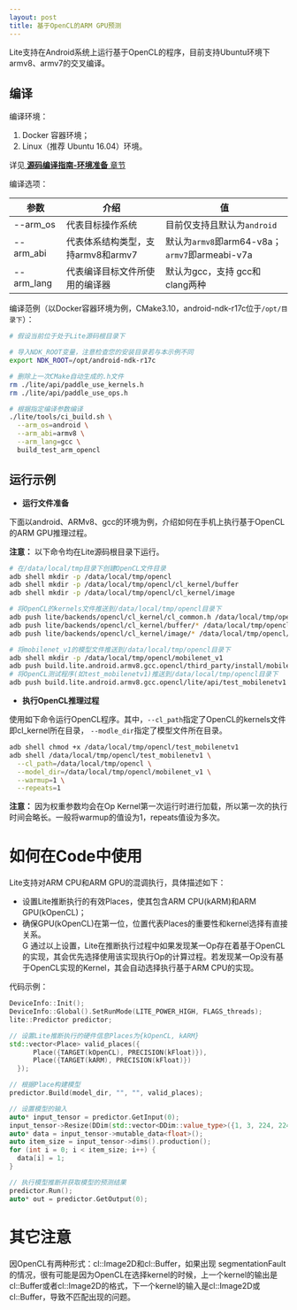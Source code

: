 ```yaml
---
layout: post
title: 基于OpenCL的ARM GPU预测
---
```


Lite支持在Android系统上运行基于OpenCL的程序，目前支持Ubuntu环境下armv8、armv7的交叉编译。

## 编译

编译环境：

1. Docker 容器环境；
2. Linux（推荐 Ubuntu 16.04）环境。

详见[ **源码编译指南-环境准备** 章节](./source_compile.md)

编译选项：

|参数|介绍|值|
|--------|--------|--------|
|--arm_os|代表目标操作系统|目前仅支持且默认为`android`|
|--arm_abi|代表体系结构类型，支持armv8和armv7|默认为`armv8`即arm64-v8a；`armv7`即armeabi-v7a|
|--arm_lang|代表编译目标文件所使用的编译器|默认为gcc，支持 gcc和clang两种|

编译范例（以Docker容器环境为例，CMake3.10，android-ndk-r17c位于`/opt/目录下`）：

```bash
# 假设当前位于处于Lite源码根目录下

# 导入NDK_ROOT变量，注意检查您的安装目录若与本示例不同
export NDK_ROOT=/opt/android-ndk-r17c

# 删除上一次CMake自动生成的.h文件
rm ./lite/api/paddle_use_kernels.h
rm ./lite/api/paddle_use_ops.h

# 根据指定编译参数编译
./lite/tools/ci_build.sh \
  --arm_os=android \
  --arm_abi=armv8 \
  --arm_lang=gcc \
  build_test_arm_opencl
```


## 运行示例

- **运行文件准备**

下面以android、ARMv8、gcc的环境为例，介绍如何在手机上执行基于OpenCL的ARM GPU推理过程。

**注意：** 以下命令均在Lite源码根目录下运行。

```bash
# 在/data/local/tmp目录下创建OpenCL文件目录
adb shell mkdir -p /data/local/tmp/opencl
adb shell mkdir -p /data/local/tmp/opencl/cl_kernel/buffer
adb shell mkdir -p /data/local/tmp/opencl/cl_kernel/image

# 将OpenCL的kernels文件推送到/data/local/tmp/opencl目录下
adb push lite/backends/opencl/cl_kernel/cl_common.h /data/local/tmp/opencl/cl_kernel/
adb push lite/backends/opencl/cl_kernel/buffer/* /data/local/tmp/opencl/cl_kernel/buffer/
adb push lite/backends/opencl/cl_kernel/image/* /data/local/tmp/opencl/cl_kernel/image/

# 将mobilenet_v1的模型文件推送到/data/local/tmp/opencl目录下
adb shell mkdir -p /data/local/tmp/opencl/mobilenet_v1
adb push build.lite.android.armv8.gcc.opencl/third_party/install/mobilenet_v1/* /data/local/tmp/opencl/mobilenet_v1/
# 将OpenCL测试程序(如test_mobilenetv1)推送到/data/local/tmp/opencl目录下
adb push build.lite.android.armv8.gcc.opencl/lite/api/test_mobilenetv1 /data/local/tmp/opencl
```

- **执行OpenCL推理过程**

使用如下命令运行OpenCL程序。其中，`--cl_path`指定了OpenCL的kernels文件即cl\_kernel所在目录，
`--modle_dir`指定了模型文件所在目录。

```bash
adb shell chmod +x /data/local/tmp/opencl/test_mobilenetv1
adb shell /data/local/tmp/opencl/test_mobilenetv1 \
  --cl_path=/data/local/tmp/opencl \
  --model_dir=/data/local/tmp/opencl/mobilenet_v1 \
  --warmup=1 \
  --repeats=1
```

**注意：** 因为权重参数均会在Op Kernel第一次运行时进行加载，所以第一次的执行时间会略长。一般将warmup的值设为1，repeats值设为多次。


# 如何在Code中使用

Lite支持对ARM CPU和ARM GPU的混调执行，具体描述如下：

- 设置Lite推断执行的有效Places，使其包含ARM CPU(kARM)和ARM GPU(kOpenCL)；
- 确保GPU(kOpenCL)在第一位，位置代表Places的重要性和kernel选择有直接关系。  
G
通过以上设置，Lite在推断执行过程中如果发现某一Op存在着基于OpenCL的实现，其会优先选择使用该实现执行Op的计算过程。若发现某一Op没有基于OpenCL实现的Kernel，其会自动选择执行基于ARM CPU的实现。

代码示例：
```cpp
DeviceInfo::Init();
DeviceInfo::Global().SetRunMode(LITE_POWER_HIGH, FLAGS_threads);
lite::Predictor predictor;

// 设置Lite推断执行的硬件信息Places为{kOpenCL, kARM}
std::vector<Place> valid_places({
      Place({TARGET(kOpenCL), PRECISION(kFloat)}),
      Place({TARGET(kARM), PRECISION(kFloat)})
  });

// 根据Place构建模型
predictor.Build(model_dir, "", "", valid_places);

// 设置模型的输入
auto* input_tensor = predictor.GetInput(0);
input_tensor->Resize(DDim(std::vector<DDim::value_type>({1, 3, 224, 224})));
auto* data = input_tensor->mutable_data<float>();
auto item_size = input_tensor->dims().production();
for (int i = 0; i < item_size; i++) {
  data[i] = 1;
}

// 执行模型推断并获取模型的预测结果
predictor.Run();
auto* out = predictor.GetOutput(0);
```

# 其它注意

因OpenCL有两种形式：cl::Image2D和cl::Buffer，如果出现 segmentationFault 的情况，很有可能是因为OpenCL在选择kernel的时候，上一个kernel的输出是cl::Buffer或者cl::Image2D的格式，下一个kernel的输入是cl::Image2D或cl::Buffer，导致不匹配出现的问题。
